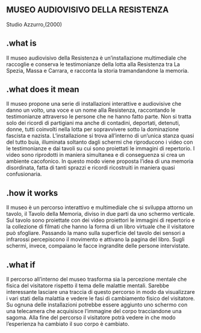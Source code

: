 ## MUSEO AUDIOVISIVO DELLA RESISTENZA
Studio Azzurro,(2000)

## .what is
Il museo audiovisivo della Resistenza è un’installazione multimediale che raccoglie e conserva le testimonianze della lotta alla Resistenza tra La Spezia, Massa e Carrara, e racconta la storia tramandandone la memoria. 

## .what does it mean
Il museo propone una serie di installazioni interattive e audiovisive che danno un volto, una voce e un nome alla Resistenza, raccontando le testimonianze attraverso le persone che ne hanno fatto parte. Non si tratta solo dei ricordi di partigiani ma anche di contadini, deportati, detenuti, donne, tutti coinvolti nella lotta per sopravvivere sotto la dominazione fascista e nazista.
L’installazione si trova all’interno di un’unica stanza quasi del tutto buia, illuminata soltanto dagli schermi che riproducono i video con le testimonianze e dai tavoli su cui sono proiettati le immagini di repertorio.
I video sono riprodotti in maniera simultanea e di conseguenza si crea un ambiente cacofonico. In questo modo viene proposta l’idea di una memoria disordinata, fatta di tanti sprazzi e ricordi ricostruiti in maniera quasi confusionaria. 

## .how it works
Il museo è un percorso interattivo e multimediale che si sviluppa attorno un tavolo, il Tavolo della Memoria, diviso in due parti da uno schermo verticale. Sul tavolo sono proiettate con dei video proiettori le immagini di repertorio e la collezione di filmati che hanno la forma di un libro virtuale che il visitatore può sfogliare. Passando la mano sulla superficie del tavolo dei sensori a infrarossi percepiscono il movimento e attivano la pagina del libro. Sugli schermi, invece, compaiano le facce ingrandite delle persone intervistate.

## .what if
Il percorso all’interno del museo trasforma sia la percezione mentale che fisica del visitatore rispetto il tema delle malattie mentali. Sarebbe interessante lasciare una traccia di questo percorso in modo da visualizzare i vari stati della malattia e vedere le fasi di cambiamento fisico del visitatore.
Su ognuna delle installazioni potrebbe essere aggiunto uno schermo con una telecamera che acquisisce l’immagine del corpo tracciandone una sagoma. Alla fine del percorso il visitatore potrà vedere in che modo l’esperienza ha cambiato il suo corpo è cambiato.

